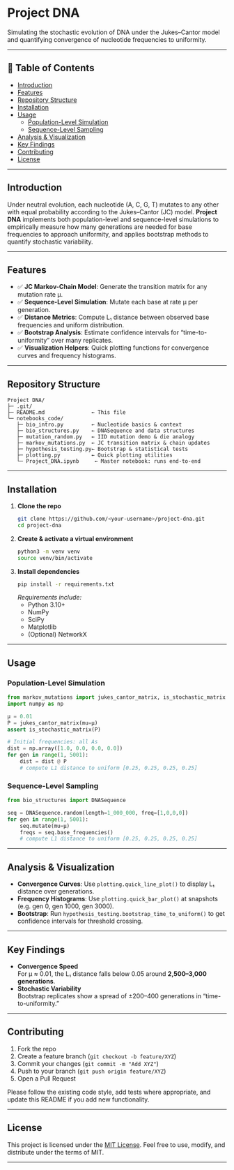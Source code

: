 # Project DNA

Simulating the stochastic evolution of DNA under the Jukes–Cantor model and quantifying convergence of nucleotide frequencies to uniformity.

---

## 📖 Table of Contents

- [Introduction](#introduction)  
- [Features](#features)  
- [Repository Structure](#repository-structure)  
- [Installation](#installation)  
- [Usage](#usage)  
  - [Population-Level Simulation](#population-level-simulation)  
  - [Sequence-Level Sampling](#sequence-level-sampling)  
- [Analysis & Visualization](#analysis--visualization)  
- [Key Findings](#key-findings)  
- [Contributing](#contributing)  
- [License](#license)  

---

## Introduction

Under neutral evolution, each nucleotide (A, C, G, T) mutates to any other with equal probability according to the Jukes–Cantor (JC) model. **Project DNA** implements both population-level and sequence-level simulations to empirically measure how many generations are needed for base frequencies to approach uniformity, and applies bootstrap methods to quantify stochastic variability.

---

## Features

- ✅ **JC Markov-Chain Model**: Generate the transition matrix for any mutation rate μ.  
- ✅ **Sequence-Level Simulation**: Mutate each base at rate μ per generation.  
- ✅ **Distance Metrics**: Compute L₁ distance between observed base frequencies and uniform distribution.  
- ✅ **Bootstrap Analysis**: Estimate confidence intervals for “time-to-uniformity” over many replicates.  
- ✅ **Visualization Helpers**: Quick plotting functions for convergence curves and frequency histograms.  

---

## Repository Structure

```text
Project DNA/
├─ .git/                    
├─ README.md               ← This file  
└─ notebooks_code/
   ├─ bio_intro.py         ← Nucleotide basics & context  
   ├─ bio_structures.py    ← DNASequence and data structures  
   ├─ mutation_random.py   ← IID mutation demo & die analogy  
   ├─ markov_mutations.py  ← JC transition matrix & chain updates  
   ├─ hypothesis_testing.py← Bootstrap & statistical tests  
   ├─ plotting.py          ← Quick plotting utilities  
   └─ Project_DNA.ipynb     ← Master notebook: runs end-to-end  
```

---

## Installation

1. **Clone the repo**  
   ```bash
   git clone https://github.com/<your-username>/project-dna.git
   cd project-dna
   ```
2. **Create & activate a virtual environment**  
   ```bash
   python3 -m venv venv
   source venv/bin/activate
   ```
3. **Install dependencies**  
   ```bash
   pip install -r requirements.txt
   ```
   *Requirements include:*  
   - Python 3.10+  
   - NumPy  
   - SciPy  
   - Matplotlib  
   - (Optional) NetworkX  

---

## Usage

### Population-Level Simulation

```python
from markov_mutations import jukes_cantor_matrix, is_stochastic_matrix
import numpy as np

μ = 0.01
P = jukes_cantor_matrix(mu=μ)
assert is_stochastic_matrix(P)

# Initial frequencies: all As
dist = np.array([1.0, 0.0, 0.0, 0.0])
for gen in range(1, 5001):
    dist = dist @ P
    # compute L1 distance to uniform [0.25, 0.25, 0.25, 0.25]
```

### Sequence-Level Sampling

```python
from bio_structures import DNASequence

seq = DNASequence.random(length=1_000_000, freq=[1,0,0,0])
for gen in range(1, 5001):
    seq.mutate(mu=μ)
    freqs = seq.base_frequencies()
    # compute L1 distance to uniform [0.25, 0.25, 0.25, 0.25]
```

---

## Analysis & Visualization

- **Convergence Curves**: Use `plotting.quick_line_plot()` to display L₁ distance over generations.  
- **Frequency Histograms**: Use `plotting.quick_bar_plot()` at snapshots (e.g. gen 0, gen 1000, gen 3000).  
- **Bootstrap**: Run `hypothesis_testing.bootstrap_time_to_uniform()` to get confidence intervals for threshold crossing.

---

## Key Findings

- **Convergence Speed**  
  For μ ≈ 0.01, the L₁ distance falls below 0.05 around **2,500–3,000 generations**.  
- **Stochastic Variability**  
  Bootstrap replicates show a spread of ±200–400 generations in “time-to-uniformity.”

---

## Contributing

1. Fork the repo  
2. Create a feature branch (`git checkout -b feature/XYZ`)  
3. Commit your changes (`git commit -m "Add XYZ"`)  
4. Push to your branch (`git push origin feature/XYZ`)  
5. Open a Pull Request

Please follow the existing code style, add tests where appropriate, and update this README if you add new functionality.

---

## License

This project is licensed under the [MIT License](LICENSE). Feel free to use, modify, and distribute under the terms of MIT.

---
